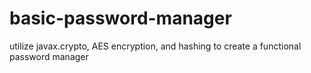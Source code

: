 # basic-password-manager
utilize javax.crypto, AES encryption, and hashing to create a functional password manager
